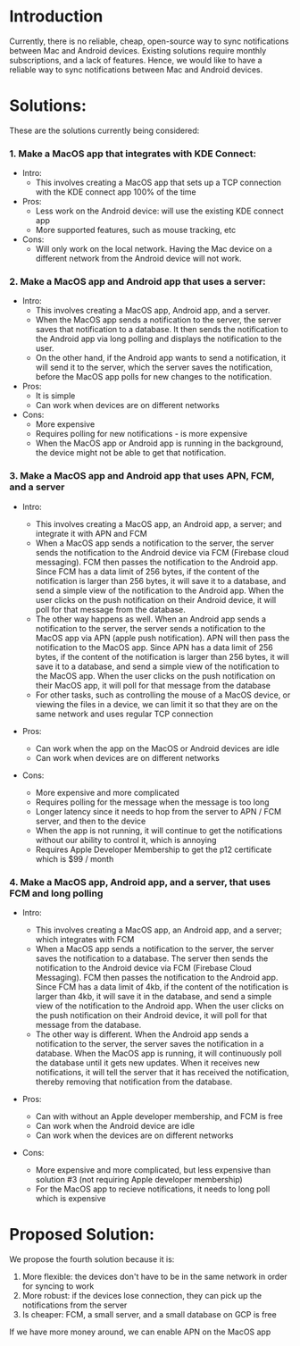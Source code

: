 # Introduction

Currently, there is no reliable, cheap, open-source way to sync notifications between Mac and Android devices. Existing solutions require monthly subscriptions, and a lack of features. Hence, we would like to have a reliable way to sync notifications between Mac and Android devices.

# Solutions:

These are the solutions currently being considered:

### 1. Make a MacOS app that integrates with KDE Connect:

* Intro:
	* This involves creating a MacOS app that sets up a TCP connection with the KDE connect app 100% of the time
* Pros: 
	* Less work on the Android device: will use the existing KDE connect app
	* More supported features, such as mouse tracking, etc
* Cons:
	* Will only work on the local network. Having the Mac device on a different network from the Android device will not work.

### 2. Make a MacOS app and Android app that uses a server:

* Intro: 
	* This involves creating a MacOS app, Android app, and a server.
	* When the MacOS app sends a notification to the server, the server saves that notification to a database. It then sends the notification to the Android app via long polling and displays the notification to the user. 
	* On the other hand, if the Android app wants to send a notification, it will send it to the server, which the server saves the notification, before the MacOS app polls for new changes to the notification.
* Pros:
	* It is simple
	* Can work when devices are on different networks
* Cons:
	* More expensive
	* Requires polling for new notifications - is more expensive
	* When the MacOS app or Android app is running in the background, the device might not be able to get that notification.

### 3. Make a MacOS app and Android app that uses APN, FCM, and a server

* Intro:
	* This involves creating a MacOS app, an Android app, a server; and integrate it with APN and FCM
	* When a MacOS app sends a notification to the server, the server sends the notification to the Android device via FCM (Firebase cloud messaging). FCM then passes the notification to the Android app. Since FCM has a data limit of 256 bytes, if the content of the notification is larger than 256 bytes, it will save it to a database, and send a simple view of the notification to the Android app. When the user clicks on the push notification on their Android device, it will poll for that message from the database.
	* The other way happens as well. When an Android app sends a notification to the server, the server sends a notification to the MacOS app via APN (apple push notification). APN will then pass the notification to the MacOS app. Since APN has a data limit of 256 bytes, if the content of the notification is larger than 256 bytes, it will save it to a database, and send a simple view of the notification to the MacOS app. When the user clicks on the push notification on their MacOS app, it will poll for that message from the database
	* For other tasks, such as controlling the mouse of a MacOS device, or viewing the files in a device, we can limit it so that they are on the same network and uses regular TCP connection

* Pros:
	* Can work when the app on the MacOS or Android devices are idle
	* Can work when devices are on different networks

* Cons:
	* More expensive and more complicated
	* Requires polling for the message when the message is too long
	* Longer latency since it needs to hop from the server to APN / FCM server, and then to the device
	* When the app is not running, it will continue to get the notifications without our ability to control it, which is annoying
	* Requires Apple Developer Membership to get the p12 certificate which is $99 / month

### 4. Make a MacOS app, Android app, and a server, that uses FCM and long polling

* Intro:
	* This involves creating a MacOS app, an Android app, and a server; which integrates with FCM
	* When a MacOS app sends a notification to the server, the server saves the notification to a database. The server then sends the notification to the Android device via FCM (Firebase Cloud Messaging). FCM then passes the notification to the Android app. Since FCM has a data limit of 4kb, if the content of the notification is larger than 4kb, it will save it in the database, and send a simple view of the notification to the Android app. When the user clicks on the push notification on their Android device, it will poll for that message from the database.
	* The other way is different. When the Android app sends a notification to the server, the server saves the notification in a database. When the MacOS app is running, it will continuously poll the database until it gets new updates. When it receives new notifications, it will tell the server that it has received the notification, thereby removing that notification from the database.

* Pros:
	* Can with without an Apple developer membership, and FCM is free
	* Can work when the Android device are idle
	* Can work when the devices are on different networks

* Cons:
	* More expensive and more complicated, but less expensive than solution #3 (not requiring Apple developer membership)
	* For the MacOS app to recieve notifications, it needs to long poll which is expensive

# Proposed Solution:
We propose the fourth solution because it is:
1. More flexible: the devices don't have to be in the same network in order for syncing to work
2. More robust: if the devices lose connection, they can pick up the notifications from the server
3. Is cheaper: FCM, a small server, and a small database on GCP is free

If we have more money around, we can enable APN on the MacOS app

